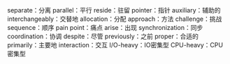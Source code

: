 separate：分离
parallel：平行
reside：驻留
pointer：指针
auxiliary：辅助的
interchangeably：交替地
allocation：分配
approach：方法
challenge：挑战
sequence：顺序
pain point：痛点
arise：出现
synchronization：同步
coordination：协调
despite：尽管
previously：之前
proper：合适的
primarily：主要地
interaction：交互
I/O-heavy：IO密集型
CPU-heavy：CPU密集型
